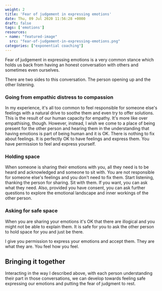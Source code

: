 ```yaml
---
weight: 2
title: 'Fear of judgement in expressing emotions'
date: Thu, 09 Jul 2020 11:56:28 +0000
draft: false
tags: ['emotions']
resources:
- name: "featured-image"
  src: "fear-of-judgement-in-expressing-emotions.png"
categories: ["exponential coaching"]
---
```


Fear of judgement in expressing emotions is a very common stance which holds us back from having an honest conversation with others and sometimes even ourselves.
<!--more-->
There are two sides to this conversation. The person opening up and the other listening.

### Going from empathic distress to compassion

In my experience, it's all too common to feel responsible for someone else's feelings with a natural drive to soothe them and even try to offer solutions. This is the result of our human capacity for empathy. It's more like over empathising, though. However, instead, I wish we come to a place of being present for the other person and hearing them in the understanding that having emotions is part of being human and it is OK. There is nothing to fix about feelings. It is perfectly OK to have feelings and express them. You have permission to feel and express yourself.

### Holding space

When someone is sharing their emotions with you, all they need is to be heard and acknowledged and someone to sit with. You are not responsible for someone else's feelings and you don't need to fix them. Start listening, thanking the person for sharing. Sit with them. If you want, you can ask what they need. Also, provided you have consent, you can ask further questions to explore the emotional landscape and inner workings of the other person.

### Asking for safe space

When you are sharing your emotions it's OK that there are illogical and you might not be able to explain them. It is safe for you to ask the other person to hold space for you and just be there.

I give you permission to express your emotions and accept them. They are what they are. You feel how you feel.

Bringing it together
--------------------

Interacting in the way I described above, with each person understanding their part in those conversations, we can develop towards feeling safe expressing our emotions and putting the fear of judgment to rest.